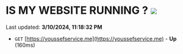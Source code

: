 # IS MY WEBSITE RUNNING ? [![](https://img.shields.io/static/v1?label=Sponsor&message=%E2%9D%A4&logo=GitHub&color=%23fe8e86)](https://github.com/sponsors/<username>)

Last updated: **3/10/2024, 11:18:32 PM**

- `GET` [https://youssefservice.me](https://youssefservice.me) - **Up** (160ms)
